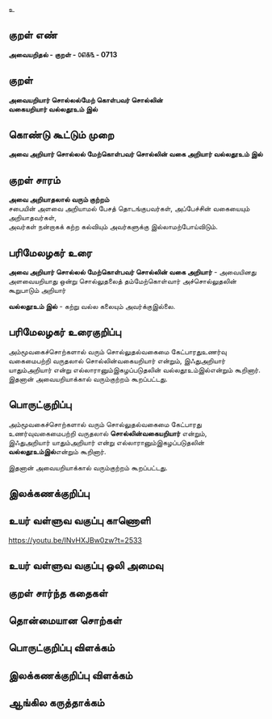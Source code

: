 உ

## குறள் எண் 

**அவையறிதல் - குறள் - ௦௭௧௩ - 0713**  

## குறள் 

**அவையறியார் சொல்லல்மேற் கொள்பவர் சொல்லின்  
வகையறியார் வல்லதூஉம் இல்**  

## கொண்டு கூட்டும் முறை

**அவை அறியார் சொல்லல் மேற்கொள்பவர் சொல்லின் வகை அறியார் வல்லதூஉம் இல்**  

## குறள் சாரம் 

**அவை அறியாதலால் வரும் குற்றம்**  
சபையின் அளவை அறியாமல் பேசத் தொடங்குபவர்கள், அப்பேச்சின் வகையையும் அறியாதவர்கள்,    
அவர்கள் நன்றாகக் கற்ற கல்வியும் அவர்களுக்கு இல்லாமற்போய்விடும்.  

## பரிமேலழகர் உரை

**அவை அறியார் சொல்லல் மேற்கொள்பவர் சொல்லின் வகை அறியார்** - அவையினது அளவையறியாது ஒன்று சொல்லுதலைத் தம்மேற்கொள்வார் அச்சொல்லுதலின் கூறுபாடும் அறியார்  

**வல்லதூஉம் இல்** - கற்று வல்ல கலையும் அவர்க்குஇல்லை. 

## பரிமேலழகர் உரைகுறிப்பு   

அம்மூவகைச்சொற்களால் வரும் சொல்லுதல்வகைமை கேட்பாரதுஉணர்வு வகைமைபற்றி வருதலால் சொல்லின்வகையறியார் என்றும், இஃதுஅறியார் யாதும்அறியார் என்று எல்லாரானும்இகழப்படுதலின் வல்லதூஉம்இல்என்றும் கூறினார்.  
இதனான் அவையறியாக்கால் வரும்குற்றம் கூறப்பட்டது.    

## பொருட்குறிப்பு 

அம்மூவகைச்சொற்களால் வரும் சொல்லுதல்வகைமை கேட்பாரது உணர்வுவகைமைபற்றி வருதலால் **சொல்லின்வகையறியார்** என்றும்,  
இஃதுஅறியார் யாதும்அறியார் என்று எல்லாரானும்இகழப்படுதலின் **வல்லதூஉம்இல்**என்றும் கூறினார்.   

இதனான் அவையறியாக்கால் வரும்குற்றம் கூறப்பட்டது.    

## இலக்கணக்குறிப்பு  


## உயர் வள்ளுவ வகுப்பு காணொளி

https://youtu.be/INvHXJBw0zw?t=2533 

## உயர் வள்ளுவ வகுப்பு ஒலி அமைவு 

 
## குறள் சார்ந்த கதைகள் 


## தொன்மையான சொற்கள்


## பொருட்குறிப்பு விளக்கம்


## இலக்கணக்குறிப்பு விளக்கம்


## ஆங்கில கருத்தாக்கம் 


